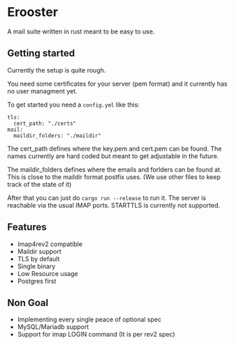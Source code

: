 # Erooster

A mail suite written in rust meant to be easy to use.

## Getting started

Currently the setup is quite rough.

You need some certificates for your server (pem format) and it currently has no user managment yet.

To get started you need a `config.yml` like this:

```
tls:
  cert_path: "./certs"
mail:
  maildir_folders: "./maildir"
```

The cert_path defines where the key.pem and cert.pem can be found. The names currently are hard coded but meant to get adjustable in the future.

The maildir_folders defines where the emails and forlders can be found at. This is close to the maildir format postfix uses. (We use other files to keep track of the state of it)

After that you can just do `cargo run --release` to run it. The server is reachable via the usual IMAP ports. STARTTLS is currently not supported.

## Features

- Imap4rev2 compatible
- Maildir support
- TLS by default
- Single binary
- Low Resource usage
- Postgres first

## Non Goal

- Implementing every single peace of optional spec
- MySQL/Mariadb support
- Support for imap LOGIN command (It is per rev2 spec)
